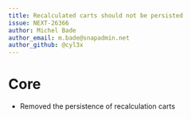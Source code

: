 ```yaml
---
title: Recalculated carts should not be persisted
issue: NEXT-26366
author: Michel Bade
author_email: m.bade@snapadmin.net
author_github: @cyl3x
---
```

# Core
* Removed the persistence of recalculation carts
